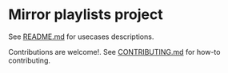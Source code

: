 # Mirror playlists project

See [README.md](./mirror_playlists/README.md) for usecases descriptions.

Contributions are welcome!.
See [CONTRIBUTING.md](./CONTRIBUTING.md) for how-to contributing.
